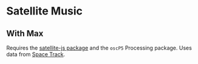 # Satellite Music
## With Max

Requires the [satellite-js package](https://github.com/shashwatak/satellite-js) and the `oscP5` Processing package.
Uses data from [Space Track](https://www.space-track.org/).
